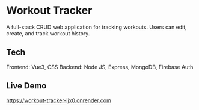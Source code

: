 # Workout Tracker

A full-stack CRUD web application for tracking workouts. Users can edit, create, and track workout history. 

## Tech
Frontend: Vue3, CSS
Backend: Node JS, Express, MongoDB, Firebase Auth

## Live Demo
https://workout-tracker-ijx0.onrender.com
